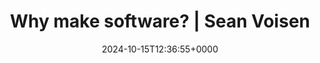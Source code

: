 ---
title: Why make software? | Sean Voisen
slug: 20241015T123655
date: 2024-10-15T12:36:55+0000
params:
  url: https://sean.voisen.org/blog/why-make-software
tags:
- philosophy
- code
- purpose
---